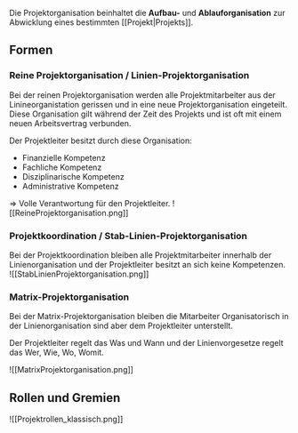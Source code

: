 Die Projektorganisation beinhaltet die **Aufbau-** und **Ablauforganisation** zur Abwicklung eines bestimmten [[Projekt|Projekts]].

## Formen 
### Reine Projektorganisation / Linien-Projektorganisation
Bei der reinen Projektorganisation werden alle Projektmitarbeiter aus der Linineorganistation gerissen und in eine neue Projektorganisation eingeteilt. Diese Organisation gilt während der Zeit des Projekts und ist oft mit einem neuen Arbeitsvertrag verbunden.

Der Projektleiter besitzt durch diese Organisation:
- Finanzielle Kompetenz
- Fachliche Kompetenz
- Disziplinarische Kompetenz
- Administrative Kompetenz

=> Volle Verantwortung für den Projektleiter.
![[ReineProjektorganisation.png]]

### Projektkoordination / Stab-Linien-Projektorganisation
Bei der Projektkoordination bleiben alle Projektmitarbeiter innerhalb der Linienorganisation und der Projektleiter besitzt an sich keine Kompetenzen.
![[StabLinienProjektorganisation.png]]
### Matrix-Projektorganisation
Bei der Matrix-Projektorganisation bleiben die Mitarbeiter Organisatorisch in der Linienorganisation sind aber dem Projektleiter unterstellt.

Der Projektleiter regelt das Was und Wann und der Linienvorgesetze regelt das Wer, Wie, Wo, Womit.

![[MatrixProjektorganisation.png]]


## Rollen und Gremien
![[Projektrollen_klassisch.png]]